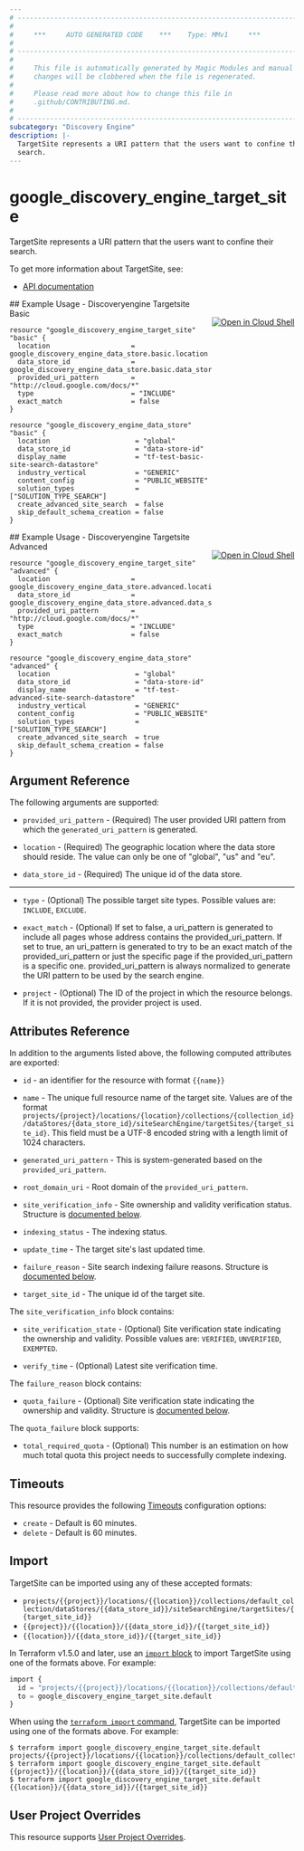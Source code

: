```yaml
---
# ----------------------------------------------------------------------------
#
#     ***     AUTO GENERATED CODE    ***    Type: MMv1     ***
#
# ----------------------------------------------------------------------------
#
#     This file is automatically generated by Magic Modules and manual
#     changes will be clobbered when the file is regenerated.
#
#     Please read more about how to change this file in
#     .github/CONTRIBUTING.md.
#
# ----------------------------------------------------------------------------
subcategory: "Discovery Engine"
description: |-
  TargetSite represents a URI pattern that the users want to confine their
  search.
---
```


# google_discovery_engine_target_site

TargetSite represents a URI pattern that the users want to confine their
search.


To get more information about TargetSite, see:

* [API documentation](https://cloud.google.com/generative-ai-app-builder/docs/reference/rest/v1/projects.locations.collections.dataStores.siteSearchEngine.targetSites)

<div class = "oics-button" style="float: right; margin: 0 0 -15px">
  <a href="https://console.cloud.google.com/cloudshell/open?cloudshell_git_repo=https%3A%2F%2Fgithub.com%2Fterraform-google-modules%2Fdocs-examples.git&cloudshell_image=gcr.io%2Fcloudshell-images%2Fcloudshell%3Alatest&cloudshell_print=.%2Fmotd&cloudshell_tutorial=.%2Ftutorial.md&cloudshell_working_dir=discoveryengine_targetsite_basic&open_in_editor=main.tf" target="_blank">
    <img alt="Open in Cloud Shell" src="//gstatic.com/cloudssh/images/open-btn.svg" style="max-height: 44px; margin: 32px auto; max-width: 100%;">
  </a>
</div>
## Example Usage - Discoveryengine Targetsite Basic


```hcl
resource "google_discovery_engine_target_site" "basic" {
  location                    = google_discovery_engine_data_store.basic.location
  data_store_id               = google_discovery_engine_data_store.basic.data_store_id
  provided_uri_pattern        = "http://cloud.google.com/docs/*"
  type                        = "INCLUDE"
  exact_match                 = false
}

resource "google_discovery_engine_data_store" "basic" {
  location                     = "global"
  data_store_id                = "data-store-id"
  display_name                 = "tf-test-basic-site-search-datastore"
  industry_vertical            = "GENERIC"
  content_config               = "PUBLIC_WEBSITE"
  solution_types               = ["SOLUTION_TYPE_SEARCH"]
  create_advanced_site_search  = false
  skip_default_schema_creation = false
}
```
<div class = "oics-button" style="float: right; margin: 0 0 -15px">
  <a href="https://console.cloud.google.com/cloudshell/open?cloudshell_git_repo=https%3A%2F%2Fgithub.com%2Fterraform-google-modules%2Fdocs-examples.git&cloudshell_image=gcr.io%2Fcloudshell-images%2Fcloudshell%3Alatest&cloudshell_print=.%2Fmotd&cloudshell_tutorial=.%2Ftutorial.md&cloudshell_working_dir=discoveryengine_targetsite_advanced&open_in_editor=main.tf" target="_blank">
    <img alt="Open in Cloud Shell" src="//gstatic.com/cloudssh/images/open-btn.svg" style="max-height: 44px; margin: 32px auto; max-width: 100%;">
  </a>
</div>
## Example Usage - Discoveryengine Targetsite Advanced


```hcl
resource "google_discovery_engine_target_site" "advanced" {
  location                    = google_discovery_engine_data_store.advanced.location
  data_store_id               = google_discovery_engine_data_store.advanced.data_store_id
  provided_uri_pattern        = "http://cloud.google.com/docs/*"
  type                        = "INCLUDE"
  exact_match                 = false
}

resource "google_discovery_engine_data_store" "advanced" {
  location                     = "global"
  data_store_id                = "data-store-id"
  display_name                 = "tf-test-advanced-site-search-datastore"
  industry_vertical            = "GENERIC"
  content_config               = "PUBLIC_WEBSITE"
  solution_types               = ["SOLUTION_TYPE_SEARCH"]
  create_advanced_site_search  = true
  skip_default_schema_creation = false
}
```

## Argument Reference

The following arguments are supported:


* `provided_uri_pattern` -
  (Required)
  The user provided URI pattern from which the `generated_uri_pattern` is
  generated.

* `location` -
  (Required)
  The geographic location where the data store should reside. The value can
  only be one of "global", "us" and "eu".

* `data_store_id` -
  (Required)
  The unique id of the data store.


- - -


* `type` -
  (Optional)
  The possible target site types.
  Possible values are: `INCLUDE`, `EXCLUDE`.

* `exact_match` -
  (Optional)
  If set to false, a uri_pattern is generated to include all pages whose
  address contains the provided_uri_pattern. If set to true, an uri_pattern
  is generated to try to be an exact match of the provided_uri_pattern or
  just the specific page if the provided_uri_pattern is a specific one.
  provided_uri_pattern is always normalized to generate the URI pattern to
  be used by the search engine.

* `project` - (Optional) The ID of the project in which the resource belongs.
    If it is not provided, the provider project is used.


## Attributes Reference

In addition to the arguments listed above, the following computed attributes are exported:

* `id` - an identifier for the resource with format `{{name}}`

* `name` -
  The unique full resource name of the target site. Values are of the format
  `projects/{project}/locations/{location}/collections/{collection_id}/dataStores/{data_store_id}/siteSearchEngine/targetSites/{target_site_id}`.
  This field must be a UTF-8 encoded string with a length limit of 1024
  characters.

* `generated_uri_pattern` -
  This is system-generated based on the `provided_uri_pattern`.

* `root_domain_uri` -
  Root domain of the `provided_uri_pattern`.

* `site_verification_info` -
  Site ownership and validity verification status.
  Structure is [documented below](#nested_site_verification_info).

* `indexing_status` -
  The indexing status.

* `update_time` -
  The target site's last updated time.

* `failure_reason` -
  Site search indexing failure reasons.
  Structure is [documented below](#nested_failure_reason).

* `target_site_id` -
  The unique id of the target site.


<a name="nested_site_verification_info"></a>The `site_verification_info` block contains:

* `site_verification_state` -
  (Optional)
  Site verification state indicating the ownership and validity.
  Possible values are: `VERIFIED`, `UNVERIFIED`, `EXEMPTED`.

* `verify_time` -
  (Optional)
  Latest site verification time.

<a name="nested_failure_reason"></a>The `failure_reason` block contains:

* `quota_failure` -
  (Optional)
  Site verification state indicating the ownership and validity.
  Structure is [documented below](#nested_quota_failure).


<a name="nested_quota_failure"></a>The `quota_failure` block supports:

* `total_required_quota` -
  (Optional)
  This number is an estimation on how much total quota this project
  needs to successfully complete indexing.

## Timeouts

This resource provides the following
[Timeouts](https://developer.hashicorp.com/terraform/plugin/sdkv2/resources/retries-and-customizable-timeouts) configuration options:

- `create` - Default is 60 minutes.
- `delete` - Default is 60 minutes.

## Import


TargetSite can be imported using any of these accepted formats:

* `projects/{{project}}/locations/{{location}}/collections/default_collection/dataStores/{{data_store_id}}/siteSearchEngine/targetSites/{{target_site_id}}`
* `{{project}}/{{location}}/{{data_store_id}}/{{target_site_id}}`
* `{{location}}/{{data_store_id}}/{{target_site_id}}`


In Terraform v1.5.0 and later, use an [`import` block](https://developer.hashicorp.com/terraform/language/import) to import TargetSite using one of the formats above. For example:

```tf
import {
  id = "projects/{{project}}/locations/{{location}}/collections/default_collection/dataStores/{{data_store_id}}/siteSearchEngine/targetSites/{{target_site_id}}"
  to = google_discovery_engine_target_site.default
}
```

When using the [`terraform import` command](https://developer.hashicorp.com/terraform/cli/commands/import), TargetSite can be imported using one of the formats above. For example:

```
$ terraform import google_discovery_engine_target_site.default projects/{{project}}/locations/{{location}}/collections/default_collection/dataStores/{{data_store_id}}/siteSearchEngine/targetSites/{{target_site_id}}
$ terraform import google_discovery_engine_target_site.default {{project}}/{{location}}/{{data_store_id}}/{{target_site_id}}
$ terraform import google_discovery_engine_target_site.default {{location}}/{{data_store_id}}/{{target_site_id}}
```

## User Project Overrides

This resource supports [User Project Overrides](https://registry.terraform.io/providers/hashicorp/google/latest/docs/guides/provider_reference#user_project_override).
